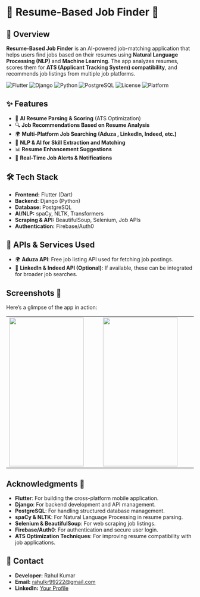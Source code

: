 # 📝 Resume-Based Job Finder 🚀

## 🚀 Overview
**Resume-Based Job Finder** is an AI-powered job-matching application that helps users find jobs based on their resumes using **Natural Language Processing (NLP)** and **Machine Learning**. The app analyzes resumes, scores them for **ATS (Applicant Tracking System) compatibility**, and recommends job listings from multiple job platforms.

![Flutter](https://img.shields.io/badge/Flutter-3.13-blue?logo=flutter)
![Django](https://img.shields.io/badge/Django-4.2-green?logo=django)
![Python](https://img.shields.io/badge/Python-3.11-blue?logo=python)
![PostgreSQL](https://img.shields.io/badge/PostgreSQL-15-blue?logo=postgresql)
![License](https://img.shields.io/badge/License-MIT-green)
![Platform](https://img.shields.io/badge/Platform-Android%20%7C%20iOS-blue)


## ✨ Features
- 📄 **AI Resume Parsing & Scoring** (ATS Optimization)
- 🔍 **Job Recommendations Based on Resume Analysis**
- 🌍 **Multi-Platform Job Searching (Aduza , LinkedIn, Indeed, etc.)**
- 🧠 **NLP & AI for Skill Extraction and Matching**
- 📊 **Resume Enhancement Suggestions**
- 🔔 **Real-Time Job Alerts & Notifications**

## 🛠️ Tech Stack
- **Frontend:** Flutter (Dart)
- **Backend:** Django (Python)
- **Database:** PostgreSQL
- **AI/NLP:** spaCy, NLTK, Transformers
- **Scraping & API:** BeautifulSoup, Selenium, Job APIs
- **Authentication:** Firebase/Auth0

## 🌟 APIs & Services Used

- 🌍 **Aduza API**: Free job listing API used for fetching job postings.
- 🔗 **LinkedIn & Indeed API (Optional)**: If available, these can be integrated for broader job searches.

## Screenshots 📸

Here’s a glimpse of the  app in action:

<table align="center">
  <tr>
    <td><img src="https://drive.google.com/uc?export=view&id=FILE_ID
" width="200" height="400"/></td>
    <td width="50"></td> <!-- This adds spacing -->
    <td><img src="https://drive.google.com/uc?export=view&id=1GqoyO0k_mTBoijEViQFzspHTe3RRpL_h
" width="200" height="400"/></td>
    <td width="50"></td> <!-- This adds spacing -->
    
  </tr>
</table>


## Acknowledgments 🙏

- **Flutter**: For building the cross-platform mobile application.  
- **Django**: For backend development and API management.  
- **PostgreSQL**: For handling structured database management.  
- **spaCy & NLTK**: For Natural Language Processing in resume parsing.  
- **Selenium & BeautifulSoup**: For web scraping job listings.  
- **Firebase/Auth0**: For authentication and secure user login.  
- **ATS Optimization Techniques**: For improving resume compatibility with job applications.  

## 📧 Contact
- **Developer:** Rahul Kumar  
- **Email:** rahulkr99222@gmail.com 
- **LinkedIn:** [Your Profile](www.linkedin.com/in/rahul-kr2000)  



